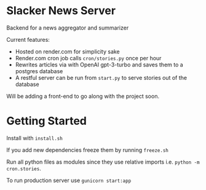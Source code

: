 # Slacker News Server

Backend for a news aggregator and summarizer

Current features:

- Hosted on render.com for simplicity sake
- Render.com cron job calls `cron/stories.py` once per hour
- Rewrites articles via with OpenAI gpt-3-turbo and saves them to a postgres database
- A restful server can be run from `start.py` to serve stories out of the database

Will be adding a front-end to go along with the project soon.

# Getting Started

Install with `install.sh`

If you add new dependencies freeze them by running `freeze.sh`

Run all python files as modules since they use relative imports i.e. `python -m cron.stories`.

To run production server use `gunicorn start:app`
